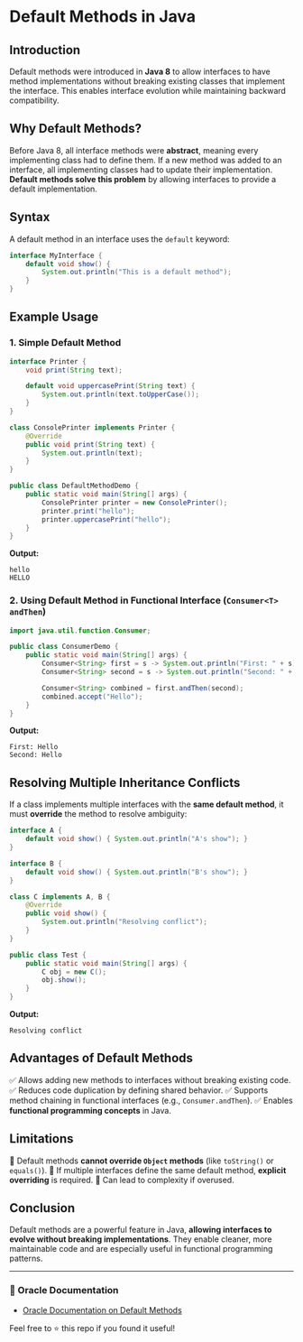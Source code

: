 # Default Methods in Java

## Introduction
Default methods were introduced in **Java 8** to allow interfaces to have method implementations without breaking existing classes that implement the interface. This enables interface evolution while maintaining backward compatibility.

## Why Default Methods?
Before Java 8, all interface methods were **abstract**, meaning every implementing class had to define them. If a new method was added to an interface, all implementing classes had to update their implementation. **Default methods solve this problem** by allowing interfaces to provide a default implementation.

## Syntax
A default method in an interface uses the `default` keyword:

```java
interface MyInterface {
    default void show() {
        System.out.println("This is a default method");
    }
}
```

## Example Usage
### 1. Simple Default Method
```java
interface Printer {
    void print(String text);

    default void uppercasePrint(String text) {
        System.out.println(text.toUpperCase());
    }
}

class ConsolePrinter implements Printer {
    @Override
    public void print(String text) {
        System.out.println(text);
    }
}

public class DefaultMethodDemo {
    public static void main(String[] args) {
        ConsolePrinter printer = new ConsolePrinter();
        printer.print("hello");
        printer.uppercasePrint("hello");
    }
}
```
**Output:**
```
hello
HELLO
```

### 2. Using Default Method in Functional Interface (`Consumer<T> andThen`)
```java
import java.util.function.Consumer;

public class ConsumerDemo {
    public static void main(String[] args) {
        Consumer<String> first = s -> System.out.println("First: " + s);
        Consumer<String> second = s -> System.out.println("Second: " + s);

        Consumer<String> combined = first.andThen(second);
        combined.accept("Hello");
    }
}
```
**Output:**
```
First: Hello
Second: Hello
```

## Resolving Multiple Inheritance Conflicts
If a class implements multiple interfaces with the **same default method**, it must **override** the method to resolve ambiguity:

```java
interface A {
    default void show() { System.out.println("A's show"); }
}

interface B {
    default void show() { System.out.println("B's show"); }
}

class C implements A, B {
    @Override
    public void show() {
        System.out.println("Resolving conflict");
    }
}

public class Test {
    public static void main(String[] args) {
        C obj = new C();
        obj.show();
    }
}
```
**Output:**
```
Resolving conflict
```

## Advantages of Default Methods
✅ Allows adding new methods to interfaces without breaking existing code.
✅ Reduces code duplication by defining shared behavior.
✅ Supports method chaining in functional interfaces (e.g., `Consumer.andThen`).
✅ Enables **functional programming concepts** in Java.

## Limitations
🚫 Default methods **cannot override `Object` methods** (like `toString()` or `equals()`).
🚫 If multiple interfaces define the same default method, **explicit overriding** is required.
🚫 Can lead to complexity if overused.

## Conclusion
Default methods are a powerful feature in Java, **allowing interfaces to evolve without breaking implementations**. They enable cleaner, more maintainable code and are especially useful in functional programming patterns.

---
### 📌 Oracle Documentation
- [Oracle Documentation on Default Methods](https://docs.oracle.com/javase/tutorial/java/IandI/defaultmethods.html)

Feel free to ⭐ this repo if you found it useful!

